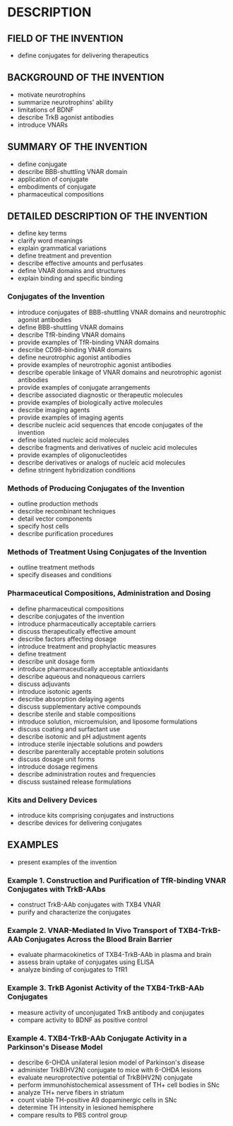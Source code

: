 # DESCRIPTION

## FIELD OF THE INVENTION

- define conjugates for delivering therapeutics

## BACKGROUND OF THE INVENTION

- motivate neurotrophins
- summarize neurotrophins' ability
- limitations of BDNF
- describe TrkB agonist antibodies
- introduce VNARs

## SUMMARY OF THE INVENTION

- define conjugate
- describe BBB-shuttling VNAR domain
- application of conjugate
- embodiments of conjugate
- pharmaceutical compositions

## DETAILED DESCRIPTION OF THE INVENTION

- define key terms
- clarify word meanings
- explain grammatical variations
- define treatment and prevention
- describe effective amounts and perfusates
- define VNAR domains and structures
- explain binding and specific binding

### Conjugates of the Invention

- introduce conjugates of BBB-shuttling VNAR domains and neurotrophic agonist antibodies
- define BBB-shuttling VNAR domains
- describe TfR-binding VNAR domains
- provide examples of TfR-binding VNAR domains
- describe CD98-binding VNAR domains
- define neurotrophic agonist antibodies
- provide examples of neurotrophic agonist antibodies
- describe operable linkage of VNAR domains and neurotrophic agonist antibodies
- provide examples of conjugate arrangements
- describe associated diagnostic or therapeutic molecules
- provide examples of biologically active molecules
- describe imaging agents
- provide examples of imaging agents
- describe nucleic acid sequences that encode conjugates of the invention
- define isolated nucleic acid molecules
- describe fragments and derivatives of nucleic acid molecules
- provide examples of oligonucleotides
- describe derivatives or analogs of nucleic acid molecules
- define stringent hybridization conditions

### Methods of Producing Conjugates of the Invention

- outline production methods
- describe recombinant techniques
- detail vector components
- specify host cells
- describe purification procedures

### Methods of Treatment Using Conjugates of the Invention

- outline treatment methods
- specify diseases and conditions

### Pharmaceutical Compositions, Administration and Dosing

- define pharmaceutical compositions
- describe conjugates of the invention
- introduce pharmaceutically acceptable carriers
- discuss therapeutically effective amount
- describe factors affecting dosage
- introduce treatment and prophylactic measures
- define treatment
- describe unit dosage form
- introduce pharmaceutically acceptable antioxidants
- describe aqueous and nonaqueous carriers
- discuss adjuvants
- introduce isotonic agents
- describe absorption delaying agents
- discuss supplementary active compounds
- describe sterile and stable compositions
- introduce solution, microemulsion, and liposome formulations
- discuss coating and surfactant use
- describe isotonic and pH adjustment agents
- introduce sterile injectable solutions and powders
- describe parenterally acceptable protein solutions
- discuss dosage unit forms
- introduce dosage regimens
- describe administration routes and frequencies
- discuss sustained release formulations

### Kits and Delivery Devices

- introduce kits comprising conjugates and instructions
- describe devices for delivering conjugates

## EXAMPLES

- present examples of the invention

### Example 1. Construction and Purification of TfR-binding VNAR Conjugates with TrkB-AAbs

- construct TrkB-AAb conjugates with TXB4 VNAR
- purify and characterize the conjugates

### Example 2. VNAR-Mediated In Vivo Transport of TXB4-TrkB-AAb Conjugates Across the Blood Brain Barrier

- evaluate pharmacokinetics of TXB4-TrkB-AAb in plasma and brain
- assess brain uptake of conjugates using ELISA
- analyze binding of conjugates to TfR1

### Example 3. TrkB Agonist Activity of the TXB4-TrkB-AAb Conjugates

- measure activity of unconjugated TrkB antibody and conjugates
- compare activity to BDNF as positive control

### Example 4. TXB4-TrkB-AAb Conjugate Activity in a Parkinson's Disease Model

- describe 6-OHDA unilateral lesion model of Parkinson's disease
- administer TrkB(HV2N) conjugate to mice with 6-OHDA lesions
- evaluate neuroprotective potential of TrkB(HV2N) conjugate
- perform immunohistochemical assessment of TH+ cell bodies in SNc
- analyze TH+ nerve fibers in striatum
- count viable TH-positive A9 dopaminergic cells in SNc
- determine TH intensity in lesioned hemisphere
- compare results to PBS control group

